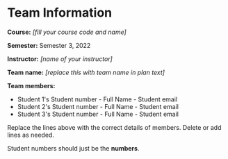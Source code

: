 # Team Information

**Course:** _[fill your course code and name]_

**Semester:** Semester 3, 2022

**Instructor:** _[name of your instructor]_

**Team name:** _[replace this with team name in plan text]_

**Team members:**

* Student 1's Student number - Full Name - Student email 
* Student 2's Student number - Full Name - Student email 
* Student 3's Student number - Full Name - Student email 

Replace the lines above with the correct details of members. Delete or add lines as needed.

Student numbers should just be the **numbers**.